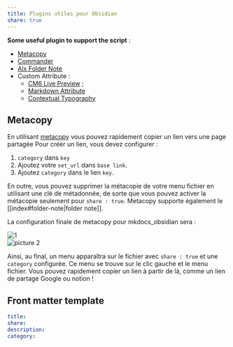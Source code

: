 ```yaml
---
title: Plugins utiles pour Obsidian
share: true
---
```


**Some useful plugin to support the script** : 
- [Metacopy](https://github.com/Mara-Li/obsidian-metacopy)
- [Commander](https://github.com/phibr0/obsidian-commander)    
- [Alx Folder Note](https://github.com/aidenlx/alx-folder-note)
- Custom Attribute :
	- [CM6 Live Preview](https://github.com/nothingislost/obsidian-cm6-attributes) ; 
	- [Markdown Attribute](https://github.com/valentine195/obsidian-markdown-attributes)
	- [Contextual Typography](https://github.com/mgmeyers/obsidian-contextual-typography) 

## Metacopy
En utilisant [metacopy](https://github.com/Mara-Li/obsidian-metacopy) vous pouvez rapidement copier un lien vers une page partagée
Pour créer un lien, vous devez configurer :  
 1. `category` dans `key`  
 2. Ajoutez votre `set_url` dans `base link`.  
 3. Ajoutez `category` dans le lien `key`.  
  
En outre, vous pouvez supprimer la métacopie de votre menu fichier en utilisant une clé de métadonnée, de sorte que vous pouvez activer la métacopie seulement pour `share : true`. Metacopy supporte également le [[index#folder-note|folder note]].

La configuration finale de metacopy pour mkdocs_obsidian sera :  

![1](https://i.imgur.com/mZvzl6Z.png)  
![picture 2](https://i.imgur.com/CMt9fQj.png)  

Ainsi, au final, un menu apparaîtra sur le fichier avec `share : true` et une `category` configurée. Ce menu se trouve sur le clic gauche et le menu fichier. Vous pouvez rapidement copier un lien à partir de là, comme un lien de partage Google ou notion !  

## Front matter template

```yml
title:  
share: 
description:  
category:
```
